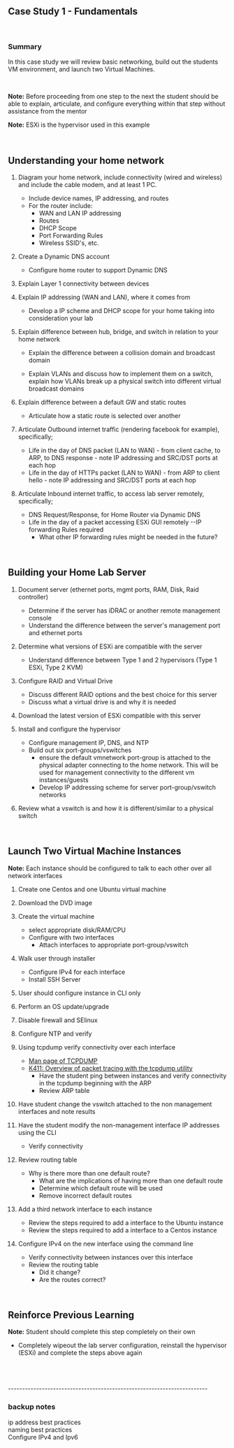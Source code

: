 ## Case Study 1 - Fundamentals  

<br/>    

### Summary  

In this case study we will review basic networking, build out the students VM environment, and launch two Virtual Machines.  


<br/>  

__Note:__  Before proceeding from one step to the next the student should be able to explain, articulate, and configure everything within that step without assistance from the mentor  

__Note:__ ESXi is the hypervisor used in this example

<br/>  

## Understanding your home network  


1. Diagram your home network, include connectivity (wired and wireless) and include the cable modem, and at least 1 PC.  
    - Include device names, IP addressing, and routes    
    - For the router include:  
        - WAN and LAN IP addressing  
        - Routes  
        - DHCP Scope    
        - Port Forwarding Rules  
        - Wireless SSID's, etc.  

2. Create a Dynamic DNS account  
    - Configure home router to support Dynamic DNS  

3. Explain Layer 1 connectivity between devices  

4. Explain IP addressing (WAN and LAN), where it comes from  
    - Develop a IP scheme and DHCP scope for your home taking into consideration your lab  

5. Explain difference between hub, bridge, and switch in relation to your home network  
    - Explain the difference between a collision domain and broadcast domain  

    - Explain VLANs and discuss how to implement them on a switch, explain how VLANs break up a physical switch into different virtual broadcast domains  

6. Explain difference between a default GW and static routes  
    - Articulate how a static route is selected over another  

7. Articulate Outbound internet traffic (rendering facebook for example), specifically;  
    - Life in the day of DNS packet (LAN to WAN) - from client cache, to ARP, to DNS response - note IP addressing and SRC/DST ports at each hop  
    - Life in the day of HTTPs packet (LAN to WAN) - from ARP to client hello - note IP addressing and SRC/DST ports at each hop  

8. Articulate Inbound internet traffic, to access lab server remotely, specifically;   
    - DNS Request/Response, for Home Router via Dynamic DNS  
    - Life in the day of a packet accessing ESXi GUI remotely --IP forwarding Rules required  
        - What other IP forwarding rules might be needed in the future?


<br/>  

## Building your Home Lab Server  


1. Document server (ethernet ports, mgmt ports, RAM, Disk, Raid controller)  

    - Determine if the server has iDRAC or another remote management console  
    - Understand the difference between the server's management port and ethernet ports  

2. Determine what versions of ESXi are compatible with the server  

    - Understand difference between Type 1 and 2 hypervisors (Type 1 ESXi, Type 2 KVM)  

3. Configure RAID and Virtual Drive  
    - Discuss different RAID options and the best choice for this server  
    - Discuss what a virtual drive is and why it is needed  

4. Download the latest version of ESXi compatible with this server  

5. Install and configure the hypervisor  

    - Configure management IP, DNS, and NTP  
    - Build out six port-groups/vswitches  
        - ensure the default vmnetwork port-group is attached to the physical adapter connecting to the home network.  This will be used for management connectivity to the different vm instances/guests  
        - Develop IP addressing scheme for server port-group/vswitch networks  

6. Review what a vswitch is and how it is different/similar to a physical switch  

<br/>   

## Launch Two Virtual Machine Instances  

__Note:__ Each instance should be configured to talk to each other over all network interfaces  

1. Create one Centos and one Ubuntu virtual machine  

2. Download the DVD image  

3. Create the virtual machine  
    - select appropriate disk/RAM/CPU
    - Configure with two interfaces
        - Attach interfaces to appropriate port-group/vswitch  

4.  Walk user through installer  
    - Configure IPv4 for each interface  
    - Install SSH Server  

5.  User should configure instance in CLI only  

6.  Perform an OS update/upgrade  

7.  Disable firewall and SElinux   

8.  Configure NTP and verify  

9.  Using tcpdump verify connectivity over each interface  
    - [Man page of TCPDUMP](https://www.tcpdump.org/manpages/tcpdump.1.html)  
    - [K411: Overview of packet tracing with the tcpdump utility](https://support.f5.com/csp/article/K411)  
        - Have the student ping between instances and verify connectivity in the tcpdump beginning with the ARP  
        - Review ARP table  

10.  Have student change the vswitch attached to the non management interfaces and note results  

11.  Have the student modify the non-management interface IP addresses using the CLI  
        - Verify connectivity  

12. Review routing table  
    - Why is there more than one default route?  
        - What are the implications of having more than one default route  
        - Determine which default route will be used  
        - Remove incorrect default routes   

13. Add a third network interface to each instance  
    - Review the steps required to add a interface to the Ubuntu instance  
    - Review the steps required to add a interface to a Centos instance  

14.  Configure IPv4 on the new interface using the command line  
        - Verify connectivity between instances over this interface  
        - Review the routing table  
            - Did it change?  
            - Are the routes correct?  


<br/>  

## Reinforce Previous Learning  

__Note:__ Student should complete this step completely on their own  

- Completely wipeout the lab server configuration, reinstall the hypervisor (ESXi) and complete the steps above again  

 
<br/>  
<br/>  
<br/>
-----------------------------------------------------------------------  

### backup notes  

ip address best practices  
naming best practices  
Configure IPv4 and Ipv6  

